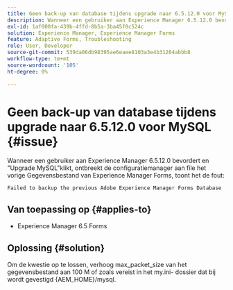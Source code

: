 ```yaml
---
title: Geen back-up van database tijdens upgrade naar 6.5.12.0 voor MySQL.
description: Wanneer een gebruiker aan Experience Manager 6.5.12.0 bevordert en "Upgrade MySQL"klikt, ontbreekt de configuratiemanager aan file het vorige Gegevensbestand van Experience Manager Forms.
exl-id: 1af000fa-439b-4ffd-8b5a-3ba45f0c524c
solution: Experience Manager, Experience Manager Forms
feature: Adaptive Forms, Troubleshooting
role: User, Developer
source-git-commit: 539da06db98395ae6eaee8103a3e4b31204abbb8
workflow-type: tm+mt
source-wordcount: '105'
ht-degree: 0%

---
```


# Geen back-up van database tijdens upgrade naar 6.5.12.0 voor MySQL {#issue}

Wanneer een gebruiker aan Experience Manager 6.5.12.0 bevordert en &quot;Upgrade MySQL&quot;klikt, ontbreekt de configuratiemanager aan file het vorige Gegevensbestand van Experience Manager Forms, toont het de fout:

`Failed to backup the previous Adobe Experience Manager Forms Database`


## Van toepassing op {#applies-to}

* Experience Manager 6.5 Forms

## Oplossing {#solution}

Om de kwestie op te lossen, verhoog max_packet_size van het gegevensbestand aan 100 M of zoals vereist in het my.ini- dossier dat bij wordt gevestigd {AEM_HOME}/mysql.
